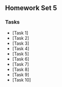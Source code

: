 ## Homework Set 5

### Tasks

* [Task 1]
* [Task 2]
* [Task 3]
* [Task 4]
* [Task 5]
* [Task 6]
* [Task 7]
* [Task 8]
* [Task 9]
* [Task 10]
